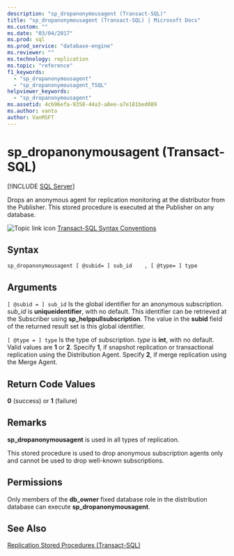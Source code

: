 ```yaml
---
description: "sp_dropanonymousagent (Transact-SQL)"
title: "sp_dropanonymousagent (Transact-SQL) | Microsoft Docs"
ms.custom: ""
ms.date: "03/04/2017"
ms.prod: sql
ms.prod_service: "database-engine"
ms.reviewer: ""
ms.technology: replication
ms.topic: "reference"
f1_keywords: 
  - "sp_dropanonymousagent"
  - "sp_dropanonymousagent_TSQL"
helpviewer_keywords: 
  - "sp_dropanonymousagent"
ms.assetid: 4cb96efa-9358-44a3-a8ee-a7e181bed089
ms.author: vanto
author: VanMSFT
---
```

# sp_dropanonymousagent (Transact-SQL)

[!INCLUDE [SQL Server](../../includes/applies-to-version/sqlserver.md)]

  Drops an anonymous agent for replication monitoring at the distributor from the Publisher. This stored procedure is executed at the Publisher on any database.  
  
 ![Topic link icon](../../database-engine/configure-windows/media/topic-link.gif "Topic link icon") [Transact-SQL Syntax Conventions](../../t-sql/language-elements/transact-sql-syntax-conventions-transact-sql.md)  
  
## Syntax  
  
```  
sp_dropanonymousagent [ @subid= ] sub_id    , [ @type= ] type  
```  
  
## Arguments  
`[ @subid = ] sub_id`
 Is the global identifier for an anonymous subscription. *sub_id* is **uniqueidentifier**, with no default. This identifier can be retrieved at the Subscriber using **sp_helppullsubscription**. The value in the **subid** field of the returned result set is this global identifier.  
  
`[ @type = ] type`
 Is the type of subscription. *type* is **int**, with no default. Valid values are **1** or **2**. Specify **1**, if snapshot replication or transactional replication using the Distribution Agent. Specify **2**, if merge replication using the Merge Agent.  
  
## Return Code Values  
 **0** (success) or **1** (failure)  
  
## Remarks  
 **sp_dropanonymousagent** is used in all types of replication.  
  
 This stored procedure is used to drop anonymous subscription agents only and cannot be used to drop well-known subscriptions.  
  
## Permissions  
 Only members of the **db_owner** fixed database role in the distribution database can execute **sp_dropanonymousagent**.  
  
## See Also  
 [Replication Stored Procedures &#40;Transact-SQL&#41;](../../relational-databases/system-stored-procedures/replication-stored-procedures-transact-sql.md)  
  
  
